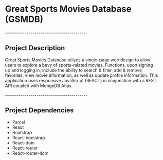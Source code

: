 <h1>Great Sports Movies Database (GSMDB)</h1>
------------------------------------------
<h2>Project Description</h2>
<p>Great Sports Movies Database utlizes a single-page web design to allow users to explore a bevy of sports-related movies. Functions, upon signing up and logging in, include the ability to search & filter, add & remove favorites, view movie information, as well as update profile information.
This application uses responsive JavaScript (REACT) in conjunction with a REST API coupled with MongoDB Atlas.</p>
------------------------------------------
<h2>Project Dependencies</h2>
<ul>
  <li>Parcel</li>
  <li>React</li>
  <li>Bootstrap</li>
  <li>React-bootstrap</li>
  <li>React-dom</li>
  <li>React-router</li>
  <li>React-router-dom</li>
</ul>
